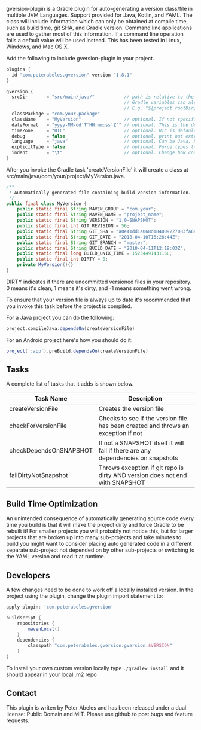 gversion-plugin is a Gradle plugin for auto-generating a version class/file in multiple JVM Languages. Support provided 
for Java, Kotlin, and YAML. The class will include information which can only be obtained at compile time, such as 
build time, git SHA, and Gradle version. Command line applications are used to gather most of this information. 
If a command line operation fails a default value will be used instead. This has been tested in Linux, Windows, and Mac OS X.

Add the following to include gversion-plugin in your project.

```groovy
plugins {
  id "com.peterabeles.gversion" version "1.8.1"
}
 
gversion {
  srcDir       = "src/main/java/"           // path is relative to the sub-project by default
                                            // Gradle variables can also be used
                                            // E.g. "${project.rootDir}/module/src/main/java"
  classPackage = "com.your.package"
  className    = "MyVersion"                // optional. If not specified GVersion is used
  dateFormat   = "yyyy-MM-dd'T'HH:mm:ss'Z'" // optional. This is the default
  timeZone     = "UTC"                      // optional. UTC is default
  debug        = false                      // optional. print out extra debug information
  language     = "java"                     // optional. Can be Java, Kotlin, or YAML. Case insensitive.
  explicitType = false                      // optional. Force types to be explicitly printed
  indent       = "\t"                       // optional. Change how code is indented. 1 tab is default.
}
```


After you invoke the Gradle task 'createVersionFile' it will create a class at src/main/java/com/your/project/MyVersion.java.
```java
/**
 * Automatically generated file containing build version information.
 */
public final class MyVersion {
	public static final String MAVEN_GROUP = "com.your";
	public static final String MAVEN_NAME = "project_name";
	public static final String VERSION = "1.0-SNAPSHOT";
	public static final int GIT_REVISION = 56;
	public static final String GIT_SHA = "a0e41dd1a068d184009227083fa6ae276ef1846a";
	public static final String GIT_DATE = "2018-04-10T16:26:44Z";
	public static final String GIT_BRANCH = "master";
	public static final String BUILD_DATE = "2018-04-11T12:19:03Z";
	public static final long BUILD_UNIX_TIME = 1523449143116L;
	public static final int DIRTY = 0;
	private MyVersion(){}
}
```
DIRTY indicates if there are uncommitted versioned files in your repository. 0 means it's clean, 1 means it's
dirty, and -1 means something went wrong.

To ensure that your version file is always up to date it's recommended that you invoke this task before the project is compiled.

For a Java project you can do the following:
```groovy
project.compileJava.dependsOn(createVersionFile)
```

For an Android project here's how you should do it:
```groovy
project(':app').preBuild.dependsOn(createVersionFile)
```
## Tasks

A complete list of tasks that it adds is shown below.

| Task Name   |   Description   |
| ------------|-----------------|
| createVersionFile      | Creates the version file |
| checkForVersionFile    | Checks to see if the version file has been created and throws an exception if not |
| checkDependsOnSNAPSHOT | If not a SNAPSHOT itself it will fail if there are any dependencies on snapshots  |
| failDirtyNotSnapshot   | Throws exception if git repo is dirty AND version does not end with SNAPSHOT      |

## Build Time Optimization

An unintended consequence of automatically generating source code every time you build is that it will make the
project dirty and force Gradle to be rebuilt it! For smaller projects you will probably not notice this, but for larger
projects that are broken up into many sub-projects and take minutes to build you might want to consider placing 
auto generated code in a different separate sub-project not depended on by other sub-projects or switching to the 
YAML version and read it at runtime.

## Developers

A few changes need to be done to work off a locally installed version. In the project using the plugin,
change the plugin import statement to:
```groovy
apply plugin: 'com.peterabeles.gversion'

buildscript {
    repositories {
        mavenLocal()
    }
    dependencies {
        classpath "com.peterabeles.gversion:gversion:$VERSION"
    }
}
```
To install your own custom version locally type ```./gradlew install``` and it should appear in your local .m2 repo

## Contact

This plugin is writen by Peter Abeles and has been released under a dual license: Public Domain and MIT. Please use github to post bugs and feature requests.
